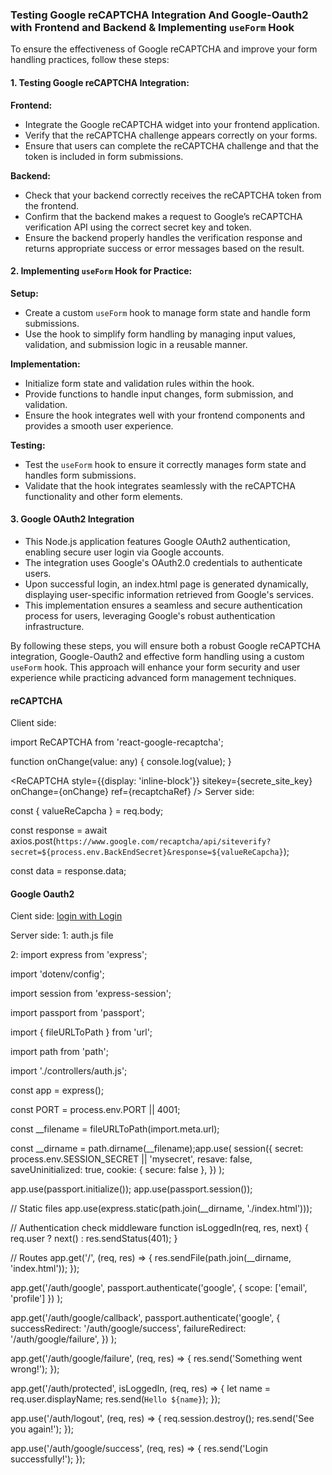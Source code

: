 
### Testing Google reCAPTCHA Integration And Google-Oauth2  with Frontend and Backend & Implementing `useForm` Hook

To ensure the effectiveness of Google reCAPTCHA and improve your form handling practices, follow these steps:

#### 1. **Testing Google reCAPTCHA Integration:**

   **Frontend:**
   - Integrate the Google reCAPTCHA widget into your frontend application.
   - Verify that the reCAPTCHA challenge appears correctly on your forms.
   - Ensure that users can complete the reCAPTCHA challenge and that the token is included in form submissions.

   **Backend:**
   - Check that your backend correctly receives the reCAPTCHA token from the frontend.
   - Confirm that the backend makes a request to Google’s reCAPTCHA verification API using the correct secret key and token.
   - Ensure the backend properly handles the verification response and returns appropriate success or error messages based on the result.

#### 2. **Implementing `useForm` Hook for Practice:**

   **Setup:**
   - Create a custom `useForm` hook to manage form state and handle form submissions.
   - Use the hook to simplify form handling by managing input values, validation, and submission logic in a reusable manner.

   **Implementation:**
   - Initialize form state and validation rules within the hook.
   - Provide functions to handle input changes, form submission, and validation.
   - Ensure the hook integrates well with your frontend components and provides a smooth user experience.

   **Testing:**
   - Test the `useForm` hook to ensure it correctly manages form state and handles form submissions.
   - Validate that the hook integrates seamlessly with the reCAPTCHA functionality and other form elements.
#### 3. Google OAuth2 Integration
   - This Node.js application features Google OAuth2 authentication, enabling secure user login via Google accounts. 
   - The integration uses Google's OAuth2.0 credentials to authenticate users. 
   - Upon successful login, an index.html page is generated dynamically, displaying user-specific information retrieved from Google's services. 
   - This implementation ensures a seamless and secure authentication process for users, leveraging Google's robust authentication infrastructure.

By following these steps, you will ensure both a robust Google reCAPTCHA integration, Google-Oauth2 and effective form handling using a custom `useForm` hook. This approach will enhance your form security and user experience while practicing advanced form management techniques.


#### reCAPTCHA 
Client side:

import ReCAPTCHA from 'react-google-recaptcha';

  function onChange(value: any) {
   console.log(value);
  }

  <ReCAPTCHA
    style={{display: 'inline-block'}}
    sitekey={secrete_site_key}
    onChange={onChange}
    ref={recaptchaRef}
  />
Server side:

const { valueReCapcha } = req.body;

const response = await axios.post(`https://www.google.com/recaptcha/api/siteverify?secret=${process.env.BackEndSecret}&response=${valueReCapcha}`);

const data = response.data;

#### Google Oauth2
Cient side:
<a href="auth/google"> login with Login </a>

Server side:
1: auth.js file

2:
import express from 'express';

import 'dotenv/config';

import session from 'express-session';

import passport from 'passport';

import { fileURLToPath } from 'url';

import path from 'path';

import './controllers/auth.js';

const app = express();

const PORT = process.env.PORT || 4001;

const __filename = fileURLToPath(import.meta.url);

const __dirname = path.dirname(__filename);app.use(
  session({
    secret: process.env.SESSION_SECRET || 'mysecret',
    resave: false,
    saveUninitialized: true,
    cookie: { secure: false },
  })
);


app.use(passport.initialize());
app.use(passport.session());


// Static files
app.use(express.static(path.join(__dirname, './index.html')));


// Authentication check middleware
function isLoggedIn(req, res, next) {
  req.user ? next() : res.sendStatus(401);
}


// Routes
app.get('/', (req, res) => {
  res.sendFile(path.join(__dirname, 'index.html'));
});


app.get('/auth/google',
  passport.authenticate('google', { scope: ['email', 'profile'] })
);


app.get('/auth/google/callback',
  passport.authenticate('google', {
    successRedirect: '/auth/google/success',
    failureRedirect: '/auth/google/failure',
  })
);


app.get('/auth/google/failure', (req, res) => {
  res.send('Something went wrong!');
});


app.get('/auth/protected', isLoggedIn, (req, res) => {
  let name = req.user.displayName;
  res.send(`Hello ${name}`);
});


app.use('/auth/logout', (req, res) => {
  req.session.destroy();
  res.send('See you again!');
});


app.use('/auth/google/success', (req, res) => {
  res.send('Login successfully!');
});


